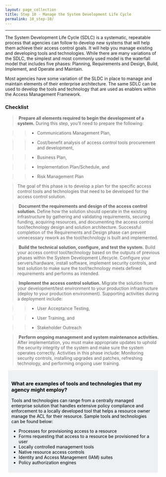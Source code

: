 ```yaml
---
layout: page_collection
title: Step 10 - Manage the System Development Life Cycle
permalink: 10_step-10/
---
```

<script>
$(function() {
  $( "#accordion" ).accordion({
    heightStyle: "content",
    collapsible: "true",
    active: "false"
  });
});
</script>

<script src="https://use.fontawesome.com/e20c671b68.js"></script>
---------------------------------------------------------

The System Development Life Cycle (SDLC) is a systematic, repeatable process that agencies can follow to develop new systems that will help them achieve their access control goals. It will help you manage existing and developing tools and technologies. While there are many variations of the SDLC, the simplest and most commonly used model is the waterfall model that includes five phases: Planning, Requirements and Design, Build, Implement, and Operate and Maintain. 

Most agencies have some variation of the SLDC in place to manage and maintain elements of their enterprise architecture. The same SDLC can be used to develop the tools and technology that are used as enablers within the Access Management Framework.

### Checklist 

> <i class="fa fa-check-square-o"></i> &nbsp;**Prepare all elements required to begin the development of a system.** During this step, you’ll need to prepare the following:

>> * Communications Management Plan,

>> * Cost/benefit analysis of access control tools procurement and development,

>> * Business Plan,

>> * Implementation Plan/Schedule, and

>> * Risk Management Plan 

>  The goal of this phase is to develop a plan for the specific access control tools and technologies that need to be developed for the access control solution.

> <i class="fa fa-check-square-o"></i> &nbsp;**Document the requirements and design of the access control solution.** Define how the solution should operate in the existing infrastructure by gathering and validating requirements, securing funding, acquiring resources, and documenting the access control tool/technology design and solution architecture. Successful completion of the Requirements and Design phase can prevent unnecessary rework as the tool/technology is built and implemented.

> <i class="fa fa-check-square-o"></i> &nbsp;**Build the technical solution, configure, and test the system.** Build your access control tool/technology based on the outputs of previous phases within the System Development Lifecycle. Configure your servers/hardware, install software, implement security controls, and test solution to make sure the tool/technology meets defined requirements and performs as intended.

> <i class="fa fa-check-square-o"></i> &nbsp;**Implement the access control solution.** Migrate the solution from your development/test environment to your production infrastructure (deploy to your production environment). Supporting activities during a deployment include:

>> * User Acceptance Testing,

>> * User Training, and

>> * Stakeholder Outreach

> <i class="fa fa-check-square-o"></i> &nbsp;**Perform ongoing management and system maintenance activities.** After implementation, you must make appropriate updates to uphold the security integrity of the system and make sure the system operates correctly. Activities in this phase include: Monitoring security controls, installing upgrades and patches, refreshing technology, and performing ongoing user training.

<div style="background-color: #edf1f3;color: black;margin: 10px;padding: 10px">

<h3><span>What are examples of tools and technologies that my agency might employ?</span></h3>
<p><span>Tools and technologies can range from a centrally managed enterprise solution that handles extensive policy compliance and enforcement to a locally developed tool that helps a resource owner manage the ACL for their resource.  Sample tools and technologies can be found below:</span></p>
<ul>
<li><span>Processes for provisioning access to a resource</span></li>
<li><span>Forms requesting that access to a resource be provisioned for a user</span></li>
<li><span>Locally controlled management tools</span></li>
<li><span>Native resource access controls</span></li>
<li><span>Identity and Access Management (IAM) suites</span></li>
<li><span>Policy authorization engines</span></li>
</ul>

</div>
